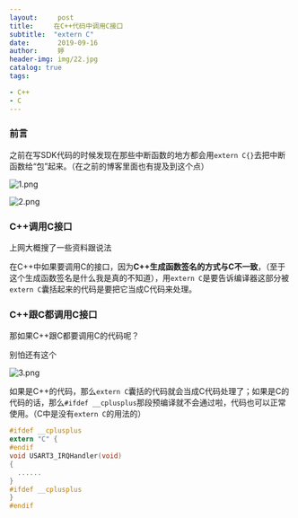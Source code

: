 ```yaml
---
layout:     post   				    
title:     在C++代码中调用C接口		
subtitle:  "extern C"
date:       2019-09-16				
author:     婷                               
header-img: img/22.jpg 	
catalog: true 						
tags:								

- C++
- C
---
```


### 前言

之前在写SDK代码的时候发现在那些中断函数的地方都会用`extern C{}`去把中断函数给“包”起来。（在之前的博客里面也有提及到这个点）

![1.png](https://i.loli.net/2019/09/06/EI92d1rij6ctFOa.png)

![2.png](https://i.loli.net/2019/09/06/7pBxvIuAU5lPWDJ.png)

### C++调用C接口

上网大概搜了一些资料跟说法

在C++中如果要调用C的接口，因为**C++生成函数签名的方式与C不一致**，（至于这个生成函数签名是什么我是真的不知道），用`extern C`是要告诉编译器这部分被`extern C`囊括起来的代码是要把它当成C代码来处理。

### C++跟C都调用C接口

那如果C++跟C都要调用C的代码呢？

别怕还有这个

![3.png](https://i.loli.net/2019/09/06/cjMIHN3F4wBkdKD.png)

如果是C++的代码，那么`extern C`囊括的代码就会当成C代码处理了；如果是C的代码的话，那么`#ifdef __cplusplus`那段预编译就不会通过啦，代码也可以正常使用。（C中是没有`extern C`的用法的）

```c
#ifdef __cplusplus
extern "C" {
#endif 
void USART3_IRQHandler(void)
{
  ......
}
#ifdef __cplusplus
}
#endif 
```

